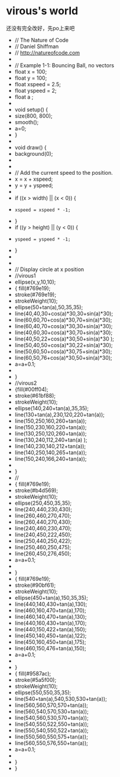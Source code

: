 # virous's world

还没有完全改好，先po上来吧

* // The Nature of Code
* // Daniel Shiffman
* // http://natureofcode.com
* 
* // Example 1-1: Bouncing Ball, no vectors
* float x = 100;
* float y = 100;
* float xspeed = 2.5;
* float yspeed = 2;
* float a ;
* 
* void setup() {
*   size(800, 800);
*   smooth();
*   a=0;
* }
* 
* void draw() {
*   background(0);
* 
* 
*   // Add the current speed to the position.
*   x = x + xspeed;
*   y = y + yspeed;
* 
*   if ((x > width) || (x < 0)) {
*     xspeed = xspeed * -1;
*   }
*   if ((y > height) || (y < 0)) {
*     yspeed = yspeed * -1;
*   }
* 
* 
*   // Display circle at x position
* //virous1
* ellipse(x,y,10,10);
*  { fill(#769e19);
*   stroke(#769e19);
* strokeWeight(10);
* ellipse(50+tan(a),50,35,35);
* line(40,40,30+cos(a)*30,30+sin(a)*30);
* line(60,60,70+cos(a)*30,70+sin(a)*30);
* line(60,40,70+cos(a)*30,30+sin(a)*30);
* line(40,60,30+cos(a)*30,70+sin(a)*30);
* line(40,50,22+cos(a)*30,50+sin(a)*30 );
* line(50,40,50+cos(a)*30,22+sin(a)*30);
* line(50,60,50+cos(a)*30,75+sin(a)*30);
* line(60,50,76+cos(a)*30,50+sin(a)*30);
* a=a+0.1;
* 
* }
* //virous2 
*  {fill(#00ff04);
*   stroke(#61bf88);
* strokeWeight(10);
* ellipse(140,240+tan(a),35,35);
* line(130+tan(a),230,120,220+tan(a));
* line(150,250,160,260+tan(a));
* line(150,230,160,220+tan(a));
* line(130,250,120,260+tan(a));
* line(130,240,112,240+tan(a) );
* line(140,230,140,212+tan(a));
* line(140,250,140,265+tan(a));
* line(150,240,166,240+tan(a));
* 
* }
* //
* { fill(#769e19);
*   stroke(#b4d569);
* strokeWeight(10);
* ellipse(250,450,35,35);
* line(240,440,230,430);
* line(260,460,270,470);
* line(260,440,270,430);
* line(240,460,230,470);
* line(240,450,222,450);
* line(250,440,250,422);
* line(250,460,250,475);
* line(260,450,276,450);
* a=a+0.1;
* 
* }
* { fill(#769e19);
*   stroke(#90bf61);
* strokeWeight(10);
* ellipse(450+tan(a),150,35,35);
* line(440,140,430+tan(a),130);
* line(460,160,470+tan(a),170);
* line(460,140,470+tan(a),130);
* line(440,160,430+tan(a),170);
* line(440,150,422+tan(a),150);
* line(450,140,450+tan(a),122);
* line(450,160,450+tan(a),175);
* line(460,150,476+tan(a),150);
* a=a+0.1;
* 
* }
* { fill(#9587ac);
*   stroke(#5a5f00);
* strokeWeight(10);
* ellipse(550,550,35,35);
* line(540+tan(a),540,530,530+tan(a));
* line(560,560,570,570+tan(a));
* line(560,540,570,530+tan(a));
* line(540,560,530,570+tan(a));
* line(540,550,522,550+tan(a));
* line(550,540,550,522+tan(a));
* line(550,560,550,575+tan(a));
* line(560,550,576,550+tan(a));
* a=a+0.1;
* 
* }
* }